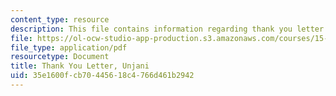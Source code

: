 ```yaml
---
content_type: resource
description: This file contains information regarding thank you letter.
file: https://ol-ocw-studio-app-production.s3.amazonaws.com/courses/15-s07-globalhealth-lab-spring-2013/35e1600fcb70445618c4766d461b2942_MIT15_S07S13_thank_yo_unj.pdf
file_type: application/pdf
resourcetype: Document
title: Thank You Letter, Unjani
uid: 35e1600f-cb70-4456-18c4-766d461b2942
---
```

